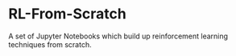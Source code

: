 # RL-From-Scratch
A set of Jupyter Notebooks which build up reinforcement learning techniques from scratch. 
